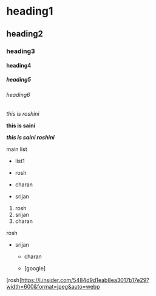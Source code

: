 # heading1
## heading2
### heading3
#### heading4
##### heading5
###### heading6
*this is roshini*

**this is saini**

***this is saini roshini***

main list

- list1
 
- rosh
- charan
- srijan

1. rosh
2. srijan
3. charan

rosh
- srijan
  - charan
  
  - [google]
   
[rosh]https://i.insider.com/5484d9d1eab8ea3017b17e29?width=600&format=jpeg&auto=webp
